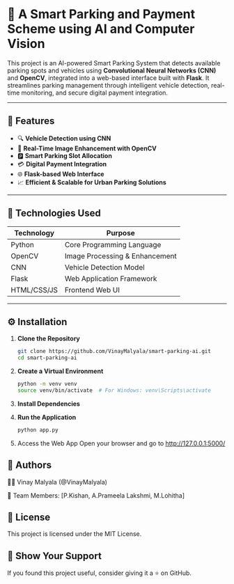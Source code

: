 # 🚗 A Smart Parking and Payment Scheme using AI and Computer Vision

This project is an AI-powered Smart Parking System that detects available parking spots and vehicles using **Convolutional Neural Networks (CNN)** and **OpenCV**, integrated into a web-based interface built with **Flask**. It streamlines parking management through intelligent vehicle detection, real-time monitoring, and secure digital payment integration.

---

## 📌 Features

- 🔍 **Vehicle Detection using CNN**
- 📸 **Real-Time Image Enhancement with OpenCV**
- 🅿️ **Smart Parking Slot Allocation**
- 💳 **Digital Payment Integration**
- 🌐 **Flask-based Web Interface**
- 📈 **Efficient & Scalable for Urban Parking Solutions**

---

## 🧠 Technologies Used

| Technology       | Purpose                                      |
|------------------|----------------------------------------------|
| Python           | Core Programming Language                    |
| OpenCV           | Image Processing & Enhancement               |
| CNN              | Vehicle Detection Model                      |
| Flask            | Web Application Framework                    |
| HTML/CSS/JS      | Frontend Web UI                              |

---

## ⚙️ Installation

1. **Clone the Repository**
   ```bash
   git clone https://github.com/VinayMalyala/smart-parking-ai.git
   cd smart-parking-ai

2. **Create a Virtual Environment**
   ```bash
   python -m venv venv
   source venv/bin/activate  # For Windows: venv\Scripts\activate

3. **Install Dependencies**

4. **Run the Application**
   ```bash
   python app.py

5. Access the Web App Open your browser and go to http://127.0.0.1:5000/

## 🙌 Authors
👨‍💻 Vinay Malyala (@VinayMalyala)

👥 Team Members: [P.Kishan, A.Prameela Lakshmi, M.Lohitha]

## 📄 License
This project is licensed under the MIT License.

## 🌟 Show Your Support
If you found this project useful, consider giving it a ⭐ on GitHub.




